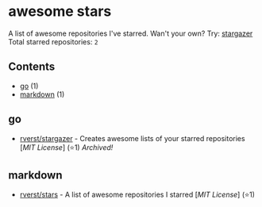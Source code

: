 # awesome stars

A list of awesome repositories I've starred. Wan't your own? Try: [stargazer](https://github.com/rverst/stargazer)  
Total starred repositories: `2`


## Contents
    
* [go](#go) (1)
* [markdown](#markdown) (1)


## go
    
- [rverst/stargazer](https://github.com/rverst/stargazer) - Creates awesome lists of your starred repositories 
\[*MIT License*\]
 (⭐️1) 
*Archived!*

## markdown
    
- [rverst/stars](https://github.com/rverst/stars) - A list of awesome repositories I starred 
\[*MIT License*\]
 (⭐️1) 


